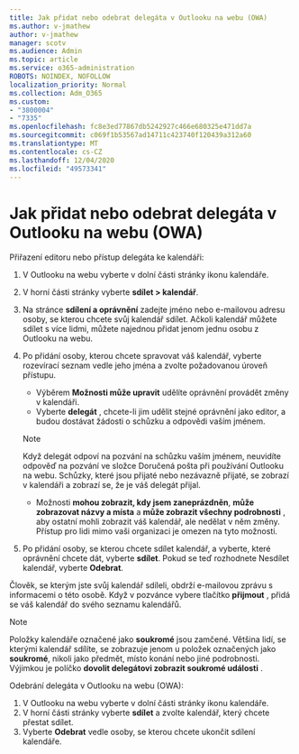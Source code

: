 ```yaml
---
title: Jak přidat nebo odebrat delegáta v Outlooku na webu (OWA)
ms.author: v-jmathew
author: v-jmathew
manager: scotv
ms.audience: Admin
ms.topic: article
ms.service: o365-administration
ROBOTS: NOINDEX, NOFOLLOW
localization_priority: Normal
ms.collection: Adm_O365
ms.custom:
- "3800004"
- "7335"
ms.openlocfilehash: fc8e3ed77867db5242927c466e680325e471dd7a
ms.sourcegitcommit: c069f1b53567ad14711c423740f120439a312a60
ms.translationtype: MT
ms.contentlocale: cs-CZ
ms.lasthandoff: 12/04/2020
ms.locfileid: "49573341"
---
```

# <a name="how-to-add-or-remove-a-delegate-in-outlook-on-the-web-owa"></a>Jak přidat nebo odebrat delegáta v Outlooku na webu (OWA)

Přiřazení editoru nebo přístup delegáta ke kalendáři:

1. V Outlooku na webu vyberte v dolní části stránky ikonu kalendáře.
2. V horní části stránky vyberte **sdílet > kalendář**.
3. Na stránce **sdílení a oprávnění** zadejte jméno nebo e-mailovou adresu osoby, se kterou chcete svůj kalendář sdílet. Ačkoli kalendář můžete sdílet s více lidmi, můžete najednou přidat jenom jednu osobu z Outlooku na webu.
4. Po přidání osoby, kterou chcete spravovat váš kalendář, vyberte rozevírací seznam vedle jeho jména a zvolte požadovanou úroveň přístupu.

    - Výběrem **Možnosti může upravit** udělíte oprávnění provádět změny v kalendáři.
    - Vyberte **delegát** , chcete-li jim udělit stejné oprávnění jako editor, a budou dostávat žádosti o schůzku a odpovědi vaším jménem.
    > [!NOTE]
    > Když delegát odpoví na pozvání na schůzku vaším jménem, neuvidíte odpověď na pozvání ve složce Doručená pošta při používání Outlooku na webu. Schůzky, které jsou přijaté nebo nezávazně přijaté, se zobrazí v kalendáři a zobrazí se, že je váš delegát přijal.
    - Možnosti **mohou zobrazit, kdy jsem zaneprázdněn**, **může zobrazovat názvy a místa** a **může zobrazit všechny podrobnosti** , aby ostatní mohli zobrazit váš kalendář, ale nedělat v něm změny. Přístup pro lidi mimo vaši organizaci je omezen na tyto možnosti.

5. Po přidání osoby, se kterou chcete sdílet kalendář, a vyberte, které oprávnění chcete dát, vyberte **sdílet**. Pokud se teď rozhodnete Nesdílet kalendář, vyberte **Odebrat**.

Člověk, se kterým jste svůj kalendář sdíleli, obdrží e-mailovou zprávu s informacemi o této osobě. Když v pozvánce vybere tlačítko **přijmout** , přidá se váš kalendář do svého seznamu kalendářů.

> [!NOTE]
> Položky kalendáře označené jako **soukromé** jsou zamčené. Většina lidí, se kterými kalendář sdílíte, se zobrazuje jenom u položek označených jako **soukromé**, nikoli jako předmět, místo konání nebo jiné podrobnosti. Výjimkou je políčko **dovolit delegátovi zobrazit soukromé události** .

Odebrání delegáta v Outlooku na webu (OWA):

1. V Outlooku na webu vyberte v dolní části stránky ikonu kalendáře.
2. V horní části stránky vyberte **sdílet** a zvolte kalendář, který chcete přestat sdílet.
3. Vyberte **Odebrat** vedle osoby, se kterou chcete ukončit sdílení kalendáře.
